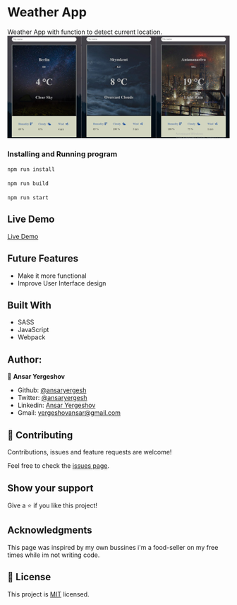 # Weather App

Weather App with function to detect current location.
![screenshot](./image.jpg)

### Installing and Running program

```
npm run install

npm run build 

npm run start

```

## Live Demo
[Live Demo](https://ansaryergesh.github.io/weather-app/)

## Future Features
- Make it more functional
- Improve User Interface design

## Built With

* SASS
* JavaScript
* Webpack

## Author:

👤 **Ansar Yergeshov**

- Github: [@ansaryergesh](https://github.com/ansaryergesh)
- Twitter: [@ansaryergesh](https://twitter.com/ansaryergesh)
- Linkedin: [Ansar Yergeshov](https://www.linkedin.com/in/ansaryergesh/)
- Gmail: yergeshovansar@gmail.com


## 🤝 Contributing

Contributions, issues and feature requests are welcome!

Feel free to check the [issues page](issues/).

## Show your support

Give a ⭐️ if you like this project!

## Acknowledgments

This page was inspired by my own bussines i'm a food-seller on my free times while im not writing code.

## 📝 License

This project is [MIT](lic.url) licensed.
